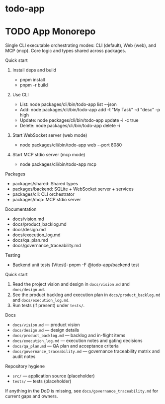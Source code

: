 # todo-app
# TODO App Monorepo

Single CLI executable orchestrating modes: CLI (default), Web (web), and MCP (mcp). Core logic and types shared across packages.

Quick start

1) Install deps and build
	- pnpm install
	- pnpm -r build

2) Use CLI
	- List: node packages/cli/bin/todo-app list --json
	- Add: node packages/cli/bin/todo-app add -t "My Task" -d "desc" -p high
	- Update: node packages/cli/bin/todo-app update -i <id> -c true
	- Delete: node packages/cli/bin/todo-app delete -i <id>

3) Start WebSocket server (web mode)
	- node packages/cli/bin/todo-app web --port 8080

4) Start MCP stdio server (mcp mode)
	- node packages/cli/bin/todo-app mcp

Packages

- packages/shared: Shared types
- packages/backend: SQLite + WebSocket server + services
- packages/cli: CLI orchestrator
- packages/mcp: MCP stdio server

Documentation

- docs/vision.md
- docs/product_backlog.md
- docs/design.md
- docs/execution_log.md
- docs/qa_plan.md
- docs/governance_traceability.md

Testing

- Backend unit tests (Vitest): pnpm -F @todo-app/backend test

Quick start

1. Read the project vision and design in `docs/vision.md` and `docs/design.md`.
2. See the product backlog and execution plan in `docs/product_backlog.md` and `docs/execution_log.md`.
3. Run tests (if present) under `tests/`.

Docs

- `docs/vision.md` — product vision
- `docs/design.md` — design details
- `docs/product_backlog.md` — backlog and in-flight items
- `docs/execution_log.md` — execution notes and gating decisions
- `docs/qa_plan.md` — QA plan and acceptance criteria
- `docs/governance_traceability.md` — governance traceability matrix and audit notes

Repository hygiene

- `src/` — application source (placeholder)
- `tests/` — tests (placeholder)

If anything in the DoD is missing, see `docs/governance_traceability.md` for current gaps and owners.
